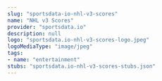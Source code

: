 ```yaml
---
slug: "sportsdata-io-nhl-v3-scores"
name: "NHL v3 Scores"
provider: "sportsdata.io"
description: null
logo: "sportsdata.io-nhl-v3-scores-logo.jpeg"
logoMediaType: "image/jpeg"
tags:
- name: "entertainment"
stubs: "sportsdata.io-nhl-v3-scores-stubs.json"
---
```

